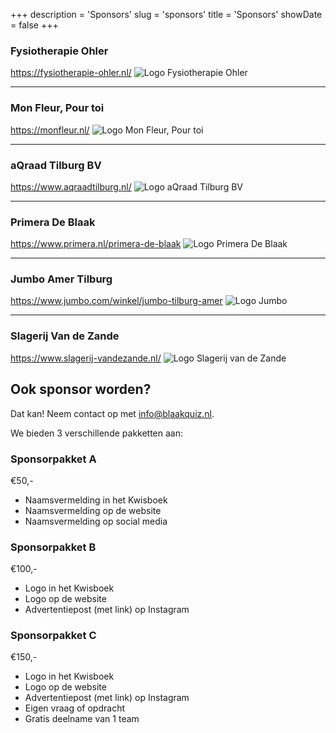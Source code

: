 +++
description = 'Sponsors'
slug = 'sponsors'
title = 'Sponsors'
showDate = false
+++

### Fysiotherapie Ohler
https://fysiotherapie-ohler.nl/
![Logo Fysiotherapie Ohler](/images/logo-ohler.png)

---

### Mon Fleur, Pour toi
https://monfleur.nl/
![Logo Mon Fleur, Pour toi](/images/logo-monfleur.png)

---

### aQraad Tilburg BV
https://www.aqraadtilburg.nl/
![Logo aQraad Tilburg BV](/images/logo-aqraad.png)

---

### Primera De Blaak
https://www.primera.nl/primera-de-blaak
![Logo Primera De Blaak](/images/logo-primera.png)

---

### Jumbo Amer Tilburg
https://www.jumbo.com/winkel/jumbo-tilburg-amer
![Logo Jumbo](/images/logo-jumbo.png)

---

### Slagerij Van de Zande
https://www.slagerij-vandezande.nl/
![Logo Slagerij van de Zande](/images/logo-vandezande.png)

## Ook sponsor worden?
Dat kan! Neem contact op met [info@blaakquiz.nl](mailto:info@blaakquiz.nl).

We bieden 3 verschillende pakketten aan:

### Sponsorpakket A
€50,-
* Naamsvermelding in het Kwisboek
* Naamsvermelding op de website
* Naamsvermelding op social media

### Sponsorpakket B
€100,-
* Logo in het Kwisboek 
* Logo op de website
* Advertentiepost (met link) op Instagram

### Sponsorpakket C
€150,-
* Logo in het Kwisboek
* Logo op de website
* Advertentiepost (met link) op Instagram
* Eigen vraag of opdracht
* Gratis deelname van 1 team


